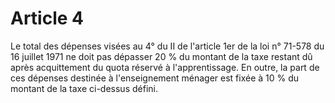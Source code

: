 # Article 4

Le total des dépenses visées au 4° du II de l'article 1er de la loi n° 71-578 du 16 juillet 1971 ne doit pas dépasser 20 % du montant de la taxe restant dû après acquittement du quota réservé à l'apprentissage. En outre, la part de ces dépenses destinée à l'enseignement ménager est fixée à 10 % du montant de la taxe ci-dessus défini.
